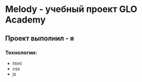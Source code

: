 # Melody - учебный проект GLO Academy
## Проект выполнил - я

### Технологии: 
  - html
  - css
  - js
